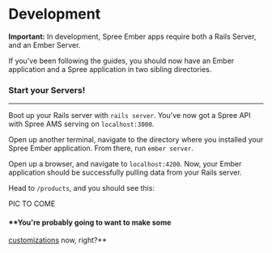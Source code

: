 # Development

**Important:** In development, Spree Ember apps require both a Rails Server, and 
an Ember Server.

If you've been following the guides, you should now have an Ember application 
and a Spree application in two sibling directories.

### Start your Servers!
***

Boot up your Rails server with `rails server`.  You've now got a Spree API with 
Spree AMS serving on `localhost:3000`.

Open up another terminal, navigate to the directory where you installed your 
Spree Ember application.  From there, run `ember server`.

Open up a browser, and navigate to `localhost:4200`.  Now, your Ember 
application should be successfully pulling data from your Rails server.

Head to `/products`, and you should see this:

PIC TO COME

#### **You're probably going to want to make some 
[customizations](http://spree-ember.com/4-customization.html) now, right?**
